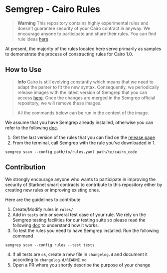 # Semgrep - Cairo Rules

> **Warning** 
> This repository contains highly experimental rules and doesn't guarantee security of your Cairo contract in anyway. We encourage anyone to participate and share their rules. You can find rule ideas [here](RULES.md)

At present, the majority of the rules located here serve primarily as samples to demonstrate the process of constructing rules for Cairo 1.0.

## How to Use

> **Info** 
> Cairo is still evolving constantly which means that we need to adapt the parser to fit the new syntax. Consequently, we periodically release images with the latest version of Semgrep that you can access [here](https://hub.docker.com/layers/frostweeds/avnu-labs/semgrep-nightly/images/sha256-bae22beff4a6410a9e2bad717299cacffe1c0d63e22887f1f6999da633121647?context=explore). Once the changes are merged in the Semgrep official repository, we will remove these images.
>
> All the commands below can be run in the context of the image.

We assume that you have Semgrep already installed, otherwise you can refer to the following [doc](https://github.com/returntocorp/semgrep).

1. Get the last version of the rules that you can find on the [release page](https://github.com/avnu-labs/semgrep-cairo-rules/releases)
2. From the terminal, call Semgrep with the rule you've downloaded in 1.
```
semgrep scan --config path/to/rules.yaml path/to/cairo_code
```

## Contribution

We strongly encourage anyone who wants to participate in improving the security of Starknet smart contracts to contribute to this repository either by creating new rules or improving existing ones.

Here are the guidelines to contribute
1. Create/Modify rules in `rules/`
2. Add in `tests` one or several test case of your rule. We rely on the Semgrep testing facilities for our testing suite so please read the following [doc](https://semgrep.dev/docs/writing-rules/testing-rules) to understand how it works.
3. To test the rules you need to have Semgrep installed. Run the following command
```
semgrep scan --config rules --test tests
```
4. If all tests are `ok`, create a new file in `changelog.d` and document it according to `changelog.d/README.md`
5. Open a PR where you shortly describe the purpose of your change
